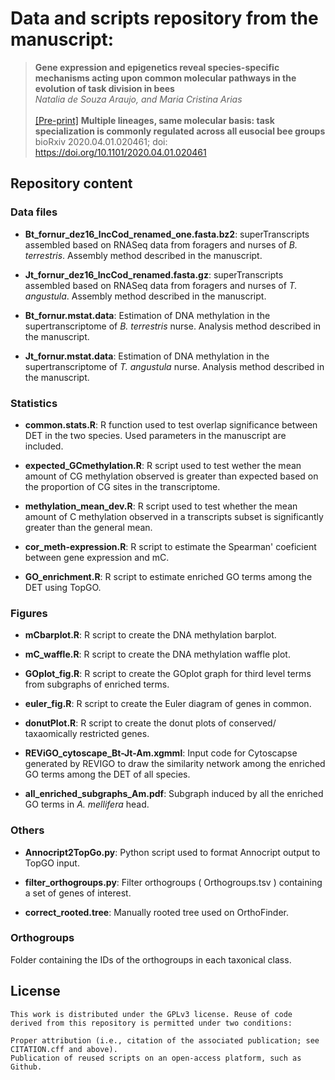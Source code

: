 # Data and scripts repository from the manuscript:
> **Gene expression and epigenetics reveal species-specific mechanisms acting upon common molecular pathways in the evolution of task division in bees**<br />
*Natalia de Souza Araujo, and Maria Cristina Arias*<br />
\
> <a href="https://www.biorxiv.org/content/10.1101/2020.04.01.020461v1" title="Pre-print">[Pre-print]</a> **Multiple lineages, same molecular basis: task specialization is commonly regulated across all eusocial bee groups** bioRxiv 2020.04.01.020461; doi: https://doi.org/10.1101/2020.04.01.020461 


## Repository content

### Data files
- **Bt_fornur_dez16_lncCod_renamed_one.fasta.bz2**: superTranscripts assembled based on RNASeq data from foragers and nurses of *B. terrestris*. Assembly method described in the manuscript.

- **Jt_fornur_dez16_lncCod_renamed.fasta.gz**: superTranscripts assembled based on RNASeq data from foragers and nurses of *T. angustula*. Assembly method described in the manuscript.

- **Bt_fornur.mstat.data**: Estimation of DNA methylation in the supertranscriptome of *B. terrestris* nurse. Analysis method described in the manuscript.

- **Jt_fornur.mstat.data**: Estimation of DNA methylation in the supertranscriptome of *T. angustula* nurse. Analysis method described in the manuscript.

 
### Statistics
- **common.stats.R**: R function used to test overlap significance between DET in the two species. Used parameters in the manuscript are included.

- **expected_GCmethylation.R**: R script used to test wether the mean amount of CG methylation observed is greater than expected based on the proportion of CG sites in the transcriptome.

- **methylation_mean_dev.R**: R script used to test whether the mean amount of C methylation observed in a transcripts subset is significantly greater than the general mean.

- **cor_meth-expression.R**: R script to estimate the Spearman' coeficient between gene expression and mC.

- **GO_enrichment.R**: R script to estimate enriched GO terms among the DET using TopGO.


### Figures
- **mCbarplot.R**: R script to create the DNA methylation barplot.

- **mC_waffle.R**: R script to create the DNA methylation waffle plot.

- **GOplot_fig.R**: R script to create the GOplot graph for third level terms from subgraphs of enriched terms.

- **euler_fig.R**: R script to create the Euler diagram of genes in common.

- **donutPlot.R**: R script to create the donut plots of conserved/ taxaomically restricted genes.

- **REViGO_cytoscape_Bt-Jt-Am.xgmml**: Input code for Cytoscapse generated by REVIGO to draw the similarity network among the enriched GO terms among the DET of all species.

- **all_enriched_subgraphs_Am.pdf**: Subgraph induced by all the enriched GO terms in *A. mellifera* head.


### Others
- **Annocript2TopGo.py**: Python script used to format Annocript output to TopGO input.

- **filter_orthogroups.py**: Filter orthogroups ( Orthogroups.tsv ) containing a set of genes of interest.

- **correct_rooted.tree**: Manually rooted tree used on OrthoFinder.

### Orthogroups
Folder containing the IDs of the orthogroups in each taxonical class.



## License
```
This work is distributed under the GPLv3 license. Reuse of code derived from this repository is permitted under two conditions:

Proper attribution (i.e., citation of the associated publication; see CITATION.cff and above).
Publication of reused scripts on an open-access platform, such as Github.
```



